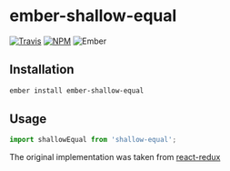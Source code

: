 # ember-shallow-equal

[![Travis][ci-img]][ci-url] [![NPM][npm-img]][npm-url] ![Ember][ember-img]

## Installation

```bash
ember install ember-shallow-equal
```

## Usage

```js
import shallowEqual from 'shallow-equal';
```

The original implementation was taken from [react-redux](https://github.com/reactjs/react-redux)

[ci-img]: https://img.shields.io/travis/toranb/ember-shallow-equal.svg "Travis CI Build Status"
[ci-url]: https://travis-ci.org/toranb/ember-shallow-equal
[ember-img]: https://img.shields.io/badge/ember-1.13.13+-green.svg "Ember 1.13.13+"
[npm-img]: https://img.shields.io/npm/v/ember-shallow-equal.svg "NPM Version"
[npm-url]: https://www.npmjs.com/package/ember-shallow-equal
